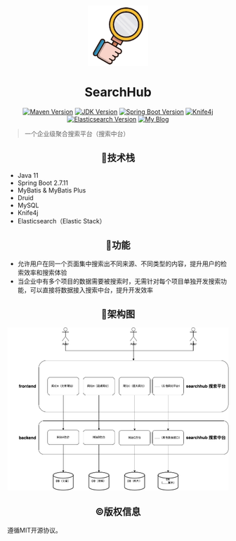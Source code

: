 <p align="center">
  <img src=./assets/searchhub.png width=138 alt="searchhub"/>
</p>

<h1 align="center">SearchHub</h1>

<p align="center">
  <a href="https://maven.apache.org/"><img src="https://img.shields.io/badge/Maven-3.8.3-blue.svg" alt="Maven Version"></a>
  <a href="https://www.oracle.com/java/technologies/javase-jdk11-downloads.html"><img src="https://img.shields.io/badge/JDK-11-orange.svg" alt="JDK Version"></a>
  <a href="https://spring.io/projects/spring-boot"><img src="https://img.shields.io/badge/Spring%20Boot-2.7.x-green.svg" alt="Spring Boot Version"></a>
  <a href="https://doc.xiaominfo.com/"><img alt="Knife4j" src="https://raster.shields.io/badge/Knife4j-3.0+-orange.svg"/></a>  
<a href="https://www.elastic.co/guide/en/elasticsearch/reference/current/index.html"><img src="https://img.shields.io/badge/Elasticsearch-7.17.x-orange.svg" alt="Elasticsearch Version"></a>
  <a href="https://codejuzi.icu/"><img src="https://img.shields.io/badge/Blog-codejuzi.icu-yellowgreen.svg" alt="My Blog"></a>
</p>


> 一个企业级聚合搜索平台（搜索中台）
>


<h2 align='center'>📌技术栈</h2>

- Java 11
- Spring Boot 2.7.11
- MyBatis & MyBatis Plus
- Druid
- MySQL
- Knife4j
- Elasticsearch（Elastic Stack）

<h2 align='center'>💪功能</h2>

- 允许用户在同一个页面集中搜索出不同来源、不同类型的内容，提升用户的检索效率和搜索体验
- 当企业中有多个项目的数据需要被搜索时，无需针对每个项目单独开发搜索功能，可以直接将数据接入搜索中台，提升开发效率

<h2 align='center'>👀架构图</h2>

![](./assets/searchhub-structure.png)

<h2 align='center'>©️版权信息</h2>

遵循MIT开源协议。
